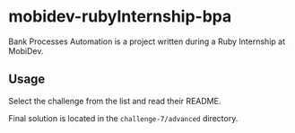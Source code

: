 # mobidev-rubyInternship-bpa
Bank Processes Automation is a project written during a Ruby Internship at MobiDev.

## Usage
Select the challenge from the list and read their README.

Final solution is located in the `challenge-7/advanced` directory.
